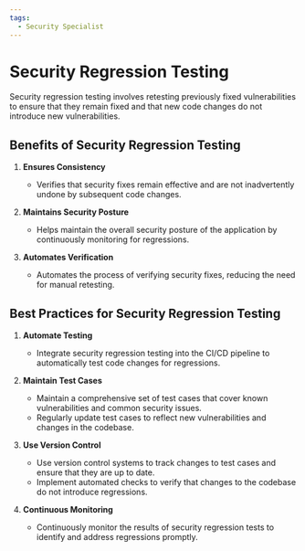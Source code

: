 ```yaml
---
tags:
  - Security Specialist
---
```


# Security Regression Testing


Security regression testing involves retesting previously fixed vulnerabilities to ensure that they remain fixed and that new code changes do not introduce new vulnerabilities.

## Benefits of Security Regression Testing

1. **Ensures Consistency**
   - Verifies that security fixes remain effective and are not inadvertently undone by subsequent code changes.

2. **Maintains Security Posture**
   - Helps maintain the overall security posture of the application by continuously monitoring for regressions.

3. **Automates Verification**
   - Automates the process of verifying security fixes, reducing the need for manual retesting.

## Best Practices for Security Regression Testing

1. **Automate Testing**
   - Integrate security regression testing into the CI/CD pipeline to automatically test code changes for regressions.

2. **Maintain Test Cases**
   - Maintain a comprehensive set of test cases that cover known vulnerabilities and common security issues.
   - Regularly update test cases to reflect new vulnerabilities and changes in the codebase.

3. **Use Version Control**
   - Use version control systems to track changes to test cases and ensure that they are up to date.
   - Implement automated checks to verify that changes to the codebase do not introduce regressions.

4. **Continuous Monitoring**
   - Continuously monitor the results of security regression tests to identify and address regressions promptly.